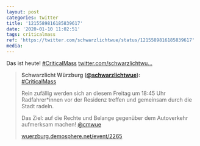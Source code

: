 ```yaml
---
layout: post
categories: twitter
title: '1215589816185839617'
date: '2020-01-10 11:02:51'
tags: criticalmass
ref: 'https://twitter.com/schwarzlichtwue/status/1215589816185839617'
media:
---
```

Das ist heute! [#CriticalMass](/t/criticalmass) [twitter.com/schwarzlichtwu…](https://twitter.com/schwarzlichtwue/status/1215023344589955073) 
> <b>Schwarzlicht Würzburg ([@schwarzlichtwue](https://twitter.com/schwarzlichtwue)):</b>  
>[#CriticalMass](/t/criticalmass)   
>  
>Rein zufällig werden sich an diesem Freitag um 18:45 Uhr Radfahrer\*innen vor der Residenz treffen und gemeinsam durch die Stadt radeln.  
>  
>  
>  
>Das Ziel: auf die Rechte und Belange gegenüber dem Autoverkehr aufmerksam machen! [@cmwue](https://twitter.com/cmwue)  
>  
>  
>  
>[wuerzburg.demosphere.net/event/2265](https://wuerzburg.demosphere.net/event/2265)   

